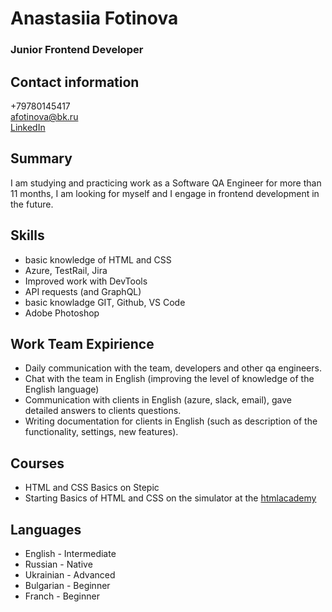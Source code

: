 # Anastasiia Fotinova <br>
### Junior Frontend Developer<br>
## Contact information
+79780145417<br> 
afotinova@bk.ru<br>
[LinkedIn](https://www.linkedin.com/in/anastasiia-fotinova-210109248)<br>
## Summary
I am studying and practicing work as a Software QA Engineer for more than 11 months, I am looking for myself and I engage in frontend development in the future.<br>
## Skills
- basic knowledge of HTML and CSS
- Azure, TestRail, Jira
- Improved work with DevTools
- API requests (and GraphQL)
- basic knowladge GIT, Github, VS Code
- Adobe Photoshop
## Work Team Expirience
- Daily communication with the team, developers and other qa engineers.
- Chat with the team in English (improving the level of knowledge of the English language)
- Communication with clients in English (azure, slack, email), gave detailed answers to clients questions.
- Writing documentation for clients in English (such as description of the functionality, settings, new features).
## Courses
- HTML and CSS Basics on Stepic
- Starting Basics of HTML and CSS on the simulator at the [htmlacademy](https://htmlacademy.ru/)
## Languages
- English - Intermediate
- Russian - Native
- Ukrainian - Advanced
- Bulgarian - Beginner
- Franch - Beginner
